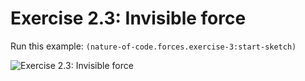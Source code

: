 # Exercise 2.3: Invisible force

Run this example: `(nature-of-code.forces.exercise-3:start-sketch)`

![Exercise 2.3: Invisible force](https://raw.githubusercontent.com/mark-gerarts/nature-of-code/master/screenshots/Exercise%202.3%3A%20Invisible%20force.gif)